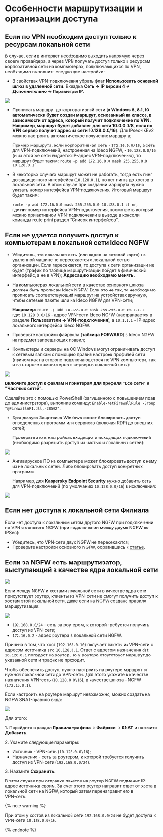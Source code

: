 # Особенности маршрутизации и организации доступа

## Если по VPN необходим доступ только к ресурсам локальной сети

В случае, если в интернет необходимо выходить напрямую через своего провайдера, а через VPN получать доступ только к ресурсам корпоративной сети на компьютерах, подключающихся по VPN, необходимо выполнить следующие настройки:

* В свойствах VPN-подключения убрать флаг **Использовать основной шлюз в удаленной сети**. Вкладка **Сеть -> IP версии 4 -> Дополнительно -> Параметры IP**:

![](../../../../../_images/features3.png)

* Прописать маршрут до корпоративной сети (**в Windows 8, 8.1, 10 автоматически будет создан маршрут, основанный на классе, в зависимости от адреса, который получит подключение по VPN. Например, маршрут будет добавлен для сети 10.0.0.0/8, если по VPN сервер получит адрес из сети 10.128.0.0/16**). Для IPsec-IKEv2 можно настроить автоматическое получение маршрута;

    Пример маршрута, если корпоративная сеть - `172.16.0.0/16`, а сеть для VPN-подключений, настроенная на Ideco NGFW, - `10.128.0.0/16` (и из этой же сети выдается IP-адрес VPN-подключению), то маршрут будет таким: `route -p add 172.16.0.0 mask 255.255.0.0 10.128.0.1`
* В некоторых случаях маршрут может не работать, тогда есть пинг до защищенного интерфейса (`10.128.0.1`), но нет пинга до хостов в локальной сети. В этом случае при создании маршрута нужно указать номер интерфейса VPN-подключения. Итоговый маршрут будет таким:

    `route -p add 172.16.0.0 mask 255.255.0.0 10.128.0.1 if nn`,\
    где **nn**-номер интерфейса VPN-подключения, посмотреть который можно при активном VPN-подключении в выводе в консоли команды route print раздел "Список интерфейсов".

## Если не удается получить доступ к компьютерам в локальной сети Ideco NGFW

* Убедитесь, что локальная сеть (или адрес на сетевой карте) на удаленной машине не пересекается с локальной сетью организации. Если пересекается, то доступа к сети организации не будет (трафик по таблице маршрутизации пойдет в физический интерфейс, а не в VPN); **Адресацию необходимо менять.**
* На компьютерах локальной сети в качестве основного шлюза должен быть прописан Ideco NGFW. Если это не так, то необходимо прописать соответствующий маршрут на устройствах вручную, чтобы сетевые пакеты шли на Ideco NGFW для VPN-сети;

    **Например:** `route -p add 10.128.0.0 mask 255.255.0.0 10.1.1.1` \
    где: `10.128.0.0/16` - адрес VPN-сети Ideco NGFW (настраивается в разделе **Пользователи -> VPN-подключения**), а `10.1.1.1` - IP-адрес локального интерфейса Ideco NGFW.
* Проверьте настройки файрвола (**таблица FORWARD**) в Ideco NGFW на предмет запрещающих правил;
* Компьютеры и серверы на ОС Windows могут ограничивать доступ к сетевым папкам с помощью правил настроек профилей сети (причем как на стороне подключающегося по VPN компьютера, так и на стороне компьютеров и серверов локальной сети):

![](../../../../../_images/features.png)

**Включите доступ к файлам и принтерам для профиля "Все сети" и "Частных сетей".**

Сделайте это с помощью PowerShell (запущенного с повышением прав до администратора), выполнив команду: `Enable-NetFirewallRule -Group "@FirewallAPI.dll,-28502"`.

* Брандмауэр Защитника Windows может блокировать доступ определенных программ или сервисов (включая RDP) до внешних сетей;

    Проверьте это в настройках входящих и исходящих подключений (необходимо разрешить доступ из частых и локальных сетей):

![](../../../../../_images/features1.png)

* Антивирусное ПО на компьютере может блокировать доступ к нему из не локальных сетей. Либо блокировать доступ конкретных программ.

    Например, для **Kaspersky Endpoint Security** нужно добавить сеть для VPN-подключений (по умолчанию `10.128.0.0/16`) в исключения:

![](../../../../../_images/features2.png)

## Если нет доступа к локальной сети Филиала
Если нет доступа к локальным сетям другого NGFW при подключении пo VPN c основого NGFW (при подключении между двумя NGFW по IPSec):

* Убедитесь, что VPN-сети двух NGFW не пересекаются;
* Проверьте настройки основного NGFW, обратившись к [статье](../../../../../ngfw/settings/services/ipsec/site-to-site/ipsec-utm-to-utm.md).

## Если за NGFW есть маршрутизатор, выступающий в качестве ядра локальной сети

![](../../../../../_images/features6-ngfw.png)

Если между NGFW и хостами локальной сети в качестве ядра сети присутствует роутер, клиенты из VPN-сети не смогут получить доступ к хостам этой локальной сети, даже если на NGFW создано правило маршрутизации:

![](../../../../../_images/features4.png)

* `192.168.0.0/24` - сеть за роутером, к которой требуется получить доступ из VPN-сети;
* `172.16.0.2` - адрес роутера в локальной сети NGFW.

Причина в том, что хост (`192.168.0.10`) получает пакеты из VPN-сети с адресом источника `src 10.128.0.1`. Ответ с адресом назначения `dst 10.128.0.1` попадает на роутер, но у роутера отсутствует маршрут до указанной сети и трафик не проходит.

Чтобы обеспечить доступ, нужно настроить на роутере маршрут от нужной локальной сети до VPN-сети. Для этого укажите в качестве назначения VPN-сеть (`10.128.0.0\16`), в качестве шлюза - NGFW (`172.16.0.1`).

Если настроить на роутере маршрут невозможно, можно создать на NGFW SNAT-правило вида:

![](../../../../../_images/features5.png)

Для этого: 

1\. Перейдите в раздел **Правила трафика -> Файрвол -> SNAT** и нажмите **Добавить**. 

2\. Укажите следующие параметры:

* Источник - VPN-сеть (`10.128.0.0\16`);
* Назначение - сеть за роутером, к которой требуется получить доступ из VPN-сети (`192.168.0.0/24`).

3\. Нажмите **Сохранить**.

В этом случае при отправке пакетов на роутер NGFW подменит IP-адрес источника своим. За счет этого роутер направит ответ от хоста в локальной сети на NGFW, который затем перенаправит его в \
VPN-сеть. 

{% note warning %}

При этом у хостов из локальной сети `192.168.0.0/24` не будет доступа к VPN-сети `10.128.0.0\16`.

{% endnote %}

